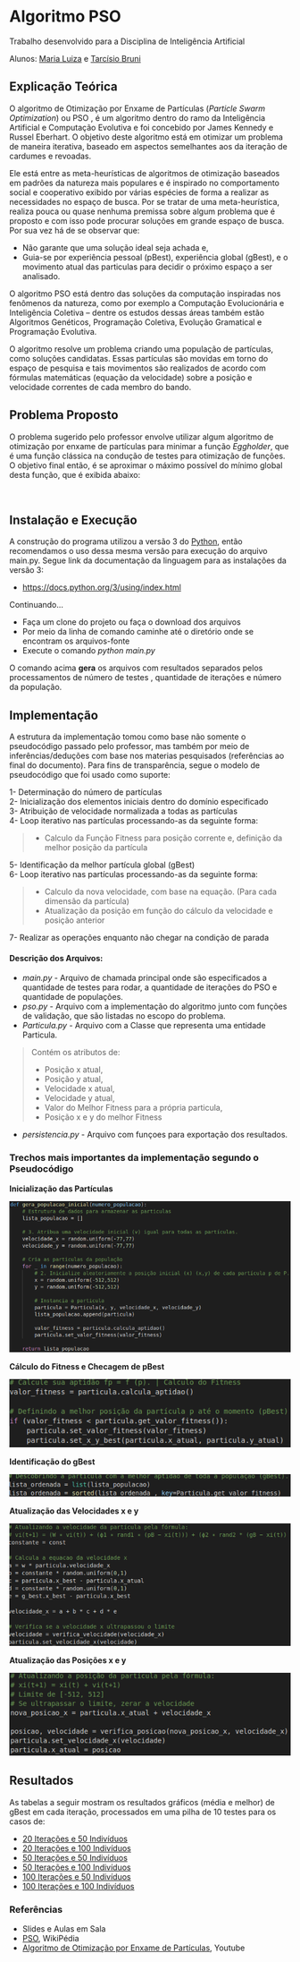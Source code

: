 # Algoritmo PSO 

Trabalho desenvolvido para a Disciplina de Inteligência Artificial

Alunos: [Maria Luiza](https://github.com/malufreitas) e [Tarcísio Bruni](https://github.com/tarcisiobruni)

## Explicação Teórica

O algoritmo de Otimização por Enxame de Partículas (*Particle Swarm Optimization*) ou PSO , é um algoritmo dentro do ramo da Inteligência Artificial e Computação Evolutiva e foi concebido por James Kennedy e Russel Eberhart. O objetivo deste algoritmo está em otimizar um problema de maneira iterativa, baseado em aspectos semelhantes aos da iteração de cardumes e revoadas.

Ele está entre as meta-heurísticas de algoritmos de otimização baseados em padrões da natureza mais populares e é inspirado no comportamento social e cooperativo exibido por várias espécies de forma a realizar as necessidades no espaço de busca. Por se tratar de uma meta-heurística, realiza pouca ou quase nenhuma premissa sobre algum problema que é proposto e com isso pode procurar soluções em grande espaço de busca. Por sua vez há de se observar que:

- Não garante que uma solução ideal seja achada e,
- Guia-se por experiência pessoal (pBest), experiência global (gBest), e o movimento atual das particulas para decidir o próximo espaço a ser analisado.

O algoritmo PSO está dentro das soluções da computação inspiradas nos fenômenos da natureza, como por exemplo a Computação Evolucionária e Inteligência Coletiva – dentre os estudos dessas áreas também estão Algoritmos Genéticos, Programação Coletiva, Evolução Gramatical e Programação Evolutiva.

O algoritmo resolve um problema criando uma população de partículas, como soluções candidatas. Essas partículas são movidas em torno do espaço de pesquisa e tais movimentos são realizados de acordo com fórmulas matemáticas (equação da velocidade) sobre a posição e velocidade correntes de cada membro do bando.

## Problema Proposto

O problema sugerido pelo professor envolve utilizar algum algoritmo de otimização por enxame de partículas para minimar a função *Eggholder*, que é uma função clássica na condução de testes para otimização de funções. O objetivo final então, é se aproximar o máximo possível do mínimo global desta função, que é exibida abaixo:

<p align="center">
  <img  src="">
</p>

## Instalação e Execução

A construção do programa utilizou a versão 3 do [Python](https://www.python.org/), então recomendamos o uso dessa mesma versão para execução do arquivo main.py. Segue link da documentação da linguagem para as instalações da versão 3:
- https://docs.python.org/3/using/index.html

Continuando...

- Faça um clone do projeto ou faça o download dos arquivos
- Por meio da linha de comando caminhe até o diretório onde se encontram os arquivos-fonte
- Execute o comando *python main.py*

O comando acima **gera** os arquivos com resultados separados pelos processamentos de número de testes , quantidade de iterações e número da população.

## Implementação

A estrutura da implementação tomou como base não somente o pseudocódigo passado pelo professor, mas também por meio de inferências/deduções com base nos materias pesquisados (referências ao final do documento). Para fins de transparência, segue o modelo de pseudocódigo que foi usado como suporte:

1- Determinação do número de partículas <br>
2- Inicialização dos elementos iniciais dentro do domínio especificado <br>
3- Atribuição de velocidade normalizada a todas as partículas <br>
4- Loop iterativo nas partículas processando-as da seguinte forma: <br>
>- Calculo da Função Fitness para posição corrente e, definição da melhor posição da partícula

5- Identificação da melhor partícula global (gBest) <br>
6- Loop iterativo nas partículas processando-as da seguinte forma: <br>
>- Calculo da nova velocidade, com base na equação. (Para cada dimensão da partícula)
>- Atualização da posição em função do cálculo da velocidade e posição anterior

7- Realizar as operações enquanto não chegar na condição de parada

#### Descrição dos Arquivos:
- *main.py* - Arquivo de chamada principal onde são especificados a quantidade de testes para rodar, a quantidade de iterações do PSO e quantidade de populações.
- *pso.py* - Arquivo com a implementação do algoritmo junto com funções de validação, que são listadas no escopo do problema.
- *Particula.py* - Arquivo com a Classe que representa uma entidade Particula.
> Contém os atributos de:
> - Posição x atual,
> - Posição y atual,
> - Velocidade x atual,
> - Velocidade y atual,
> - Valor do Melhor Fitness para a própria particula,
> - Posição x e y do melhor Fitness

- *persistencia.py* - Arquivo com funçoes para exportação dos resultados.

### Trechos mais importantes da implementação segundo o Pseudocódigo

**Inicialização das Partículas**

<p align="center">
  <img  src="https://github.com/malufreitas/optimizacao-por-enxame-de-particulas/blob/master/images/gera_populacao_inicial.png">
</p>

**Cálculo do Fitness e Checagem de pBest**

<p align="center">
  <img  src="https://github.com/malufreitas/optimizacao-por-enxame-de-particulas/blob/master/images/calculo_checagem_fitness.png">
</p>

**Identificação do gBest**

<p align="center">
  <img  src="https://github.com/malufreitas/optimizacao-por-enxame-de-particulas/blob/master/images/identifica_gbest.png">
</p>

**Atualização das Velocidades x e y**

<p align="center">
  <img  src="https://github.com/malufreitas/optimizacao-por-enxame-de-particulas/blob/master/images/calculo_validacao_velocidade.png">
</p>

**Atualização das Posições x e y**

<p align="center">
  <img  src="https://github.com/malufreitas/optimizacao-por-enxame-de-particulas/blob/master/images/calculo_checagem_posicao.png">
</p>

## Resultados

As tabelas a seguir mostram os resultados gráficos (média e melhor) de gBest em cada iteração, processados em uma pilha de 10 testes para os casos de:

- [20 Iterações e 50 Indivíduos](https://github.com/malufreitas/optimizacao-por-enxame-de-particulas/blob/master/images/Processamento_20Intera%C3%A7%C3%B5es_50Particulas_10Testes.PNG)
- [20 Iterações e 100 Indivíduos](https://github.com/malufreitas/optimizacao-por-enxame-de-particulas/blob/master/images/Processamento_20Intera%C3%A7%C3%B5es_100Particulas_10Testes.PNG)
- [50 Iterações e 50 Indivíduos](https://github.com/malufreitas/optimizacao-por-enxame-de-particulas/blob/master/images/Processamento_50Intera%C3%A7%C3%B5es_50Particulas_10Testes.PNG)
- [50 Iterações e 100 Indivíduos](https://github.com/malufreitas/optimizacao-por-enxame-de-particulas/blob/master/images/Processamento_50Intera%C3%A7%C3%B5es_100Particulas_10Testes.PNG)
- [100 Iterações e 50 Indivíduos](https://github.com/malufreitas/optimizacao-por-enxame-de-particulas/blob/master/images/Processamento_100Intera%C3%A7%C3%B5es_50Particulas_10Testes.PNG)
- [100 Iterações e 100 Indivíduos](https://github.com/malufreitas/optimizacao-por-enxame-de-particulas/blob/master/images/Processamento_100Intera%C3%A7%C3%B5es_100Particulas_10Testes.PNG)

### Referências

- Slides e Aulas em Sala
- [PSO](https://pt.wikipedia.org/wiki/Optimiza%C3%A7%C3%A3o_por_enxame_de_part%C3%ADculas), WikiPédia
- [Algoritmo de Otimização por Enxame de Partículas](https://www.youtube.com/watch?v=xaFbSqhtlTo), Youtube
